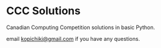 # CCC Solutions

Canadian Computing Competition solutions in basic Python.

email kopichiki@gmail.com if you have any questions.

